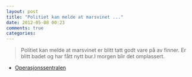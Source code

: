 ```yaml
---
layout: post
title: "Politiet kan melde at marsvinet ..."
date: 2012-05-08 00:23
comments: true
categories: 
---
```

> Politiet kan melde at marsvinet er blitt tatt godt vare på av finner. Er blitt badet og har fått nytt bur.I morgen blir det omplassert. 
- [Operasjonssentralen](https://twitter.com/oslopolitiops/status/199942661015212033)
